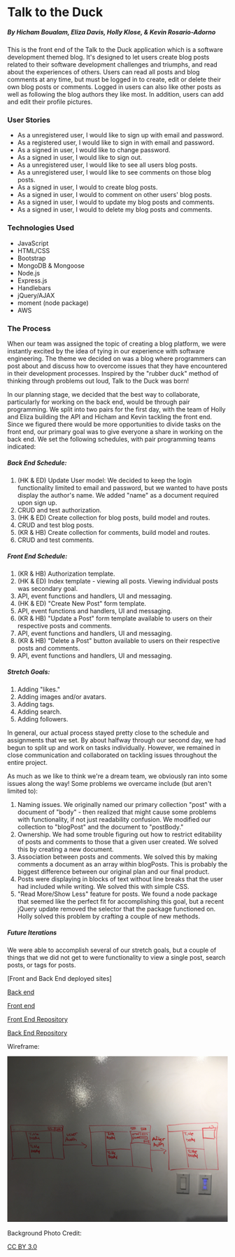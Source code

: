# Talk to the Duck
##### By Hicham Boualam, Eliza Davis, Holly Klose, & Kevin Rosario-Adorno

This is the front end of the Talk to the Duck application which is a software development themed blog. It's designed to let users create blog posts related to their software development challenges and triumphs, and read about the experiences of others. Users can read all posts and blog comments at any time, but must be logged in to create, edit or delete their own blog posts or comments. Logged in users can also like other posts as well as following the blog authors they like most. In addition, users can add and edit their profile pictures.

### User Stories
- As a unregistered user, I would like to sign up with email and password.
- As a registered user, I would like to sign in with email and password.
- As a signed in user, I would like to change password.
- As a signed in user, I would like to sign out.
- As a unregistered user, I would like to see all users blog posts.
- As a unregistered user, I would like to see comments on those blog posts.
- As a signed in user, I would to create blog posts.
- As a signed in user, I would to comment on other users' blog posts.
- As a signed in user, I would to update my blog posts and comments.
- As a signed in user, I would to delete my blog posts and comments.

### Technologies Used
- JavaScript
- HTML/CSS
- Bootstrap
- MongoDB & Mongoose
- Node.js
- Express.js
- Handlebars
- jQuery/AJAX
- moment (node package)
- AWS

### The Process

When our team was assigned the topic of creating a blog platform, we were instantly excited by the idea of tying in our experience with software engineering. The theme we decided on was a blog where programmers can post about and discuss how to overcome issues that they have encountered in their development processes. Inspired by the "rubber duck" method of thinking through problems out loud, Talk to the Duck was born!

In our planning stage, we decided that the best way to collaborate, particularly for working on the back end, would be through pair programming. We split into two pairs for the first day, with the team of Holly and Eliza building the API and Hicham and Kevin tackling the front end. Since we figured there would be more opportunities to divide tasks on the front end, our primary goal was to give everyone a share in working on the back end. We set the following schedules, with pair programming teams indicated:

##### Back End Schedule:
1. (HK & ED) Update User model: We decided to keep the login functionality limited to email and password, but we wanted to have posts display the author's name. We added "name" as a document required upon sign up.
  1. CRUD and test authorization.
2. (HK & ED) Create collection for blog posts, build model and routes.
  1. CRUD and test blog posts.
3. (KR & HB) Create collection for comments, build model and routes.
  1. CRUD and test comments.

##### Front End Schedule:
1. (KR & HB) Authorization template.
2. (HK & ED) Index template - viewing all posts. Viewing individual posts was secondary goal.
  1. API, event functions and handlers, UI and messaging.
3. (HK & ED) "Create New Post" form template.
  1. API, event functions and handlers, UI and messaging.
4. (KR & HB) "Update a Post" form template available to users on their respective posts and comments.
  1. API, event functions and handlers, UI and messaging.
5. (KR & HB) "Delete a Post" button available to users on their respective posts and comments.
  1. API, event functions and handlers, UI and messaging.

##### Stretch Goals:
1. Adding "likes."
2. Adding images and/or avatars.
3. Adding tags.
4. Adding search.
5. Adding followers.

In general, our actual process stayed pretty close to the schedule and assignments that we set. By about halfway through our second day, we had begun to split up and work on tasks individually. However, we remained in close communication and collaborated on tackling issues throughout the entire project.

As much as we like to think we're a dream team, we obviously ran into some issues along the way! Some problems we overcame include (but aren't limited to):
1. Naming issues. We originally named our primary collection "post" with a document of "body" - then realized that might cause some problems with functionality, if not just readability confusion. We modified our collection to "blogPost" and the document to "postBody."
2. Ownership. We had some trouble figuring out how to restrict editability of posts and comments to those that a given user created. We solved this by creating a new document.
3. Association between posts and comments. We solved this by making comments a document as an array within blogPosts. This is probably the biggest difference between our original plan and our final product.
4. Posts were displaying in blocks of text without line breaks that the user had included while writing. We solved this with simple CSS.
5. "Read More/Show Less" feature for posts. We found a node package that seemed like the perfect fit for accomplishing this goal, but a recent jQuery update removed the selector that the package functioned on. Holly solved this problem by crafting a couple of new methods.

##### Future Iterations
We were able to accomplish several of our stretch goals, but a couple of things that we did not get to were functionality to view a single post, search posts, or tags for posts.

[Front and Back End deployed sites]

[Back end](https://pure-plains-50623.herokuapp.com/)

[Front end](https://the-local-hosts.github.io/Talk-To-The-Duck-client/)



[Front End Repository](https://github.com/the-local-hosts/Talk-To-The-Duck-client)

[Back End Repository](https://github.com/the-local-hosts/Talk-To-The-Duck-API)


Wireframe:

![Wireframe](./public/wireframetttd.jpg)

Background Photo Credit:

[CC BY 3.0](https://en.wikipedia.org/w/index.php?curid=14230777)
